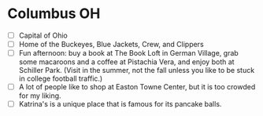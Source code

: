 # Columbus OH

- [ ] Capital of Ohio
- [ ] Home of the Buckeyes, Blue Jackets, Crew, and Clippers
- [ ] Fun afternoon: buy a book at The Book Loft in German Village, grab some macaroons and a coffee at Pistachia Vera, and enjoy both at Schiller Park. (Visit in the summer, not the fall unless you like to be stuck in college football traffic.)
- [ ] A lot of people like to shop at Easton Towne Center, but it is too crowded for my liking.
- [ ] Katrina's is a unique place that is famous for its pancake balls.
